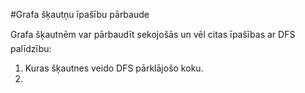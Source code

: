 #Grafa šķautņu īpašību pārbaude

Grafa šķautnēm var pārbaudīt sekojošās un vēl citas īpašības ar DFS palīdzību:

1. Kuras šķautnes veido DFS pārklājošo koku.
1.